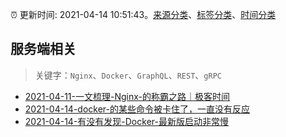 :alarm_clock: 更新时间: 2021-04-14 10:51:43。[来源分类](../README.md)、[标签分类](../TAGS.md)、[时间分类](../TIMELINE.md)

## 服务端相关


> 关键字：`Nginx`、`Docker`、`GraphQL`、`REST`、`gRPC`



- [2021-04-11-一文梳理-Nginx-的称霸之路｜极客时间](https://www.ershicimi.com/p/82e715bc90804a07c1a6545bb51eae3a) 
- [2021-04-14-docker-的某些命令被卡住了，一直没有反应](https://www.v2ex.com/t/770645) 
- [2021-04-14-有没有发现-Docker-最新版启动非常慢](https://www.v2ex.com/t/770630) 